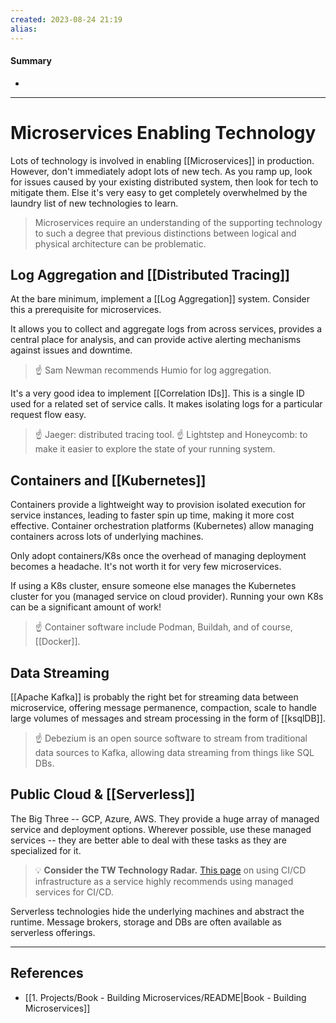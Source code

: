 ```yaml
---
created: 2023-08-24 21:19
alias: 
---
```

#### Summary
+ 

----
# Microservices Enabling Technology

Lots of technology is involved in enabling [[Microservices]] in production. However, don't immediately adopt lots of new tech. As you ramp up, look for issues caused by your existing distributed system, then look for tech to mitigate them. Else it's very easy to get completely overwhelmed by the laundry list of new technologies to learn.

> Microservices require an understanding of the supporting technology to such a degree that previous distinctions between logical and physical architecture can be problematic.

## Log Aggregation and [[Distributed Tracing]]

At the bare minimum, implement a [[Log Aggregation]] system. Consider this a prerequisite for microservices.

It allows you to collect and aggregate logs from across services, provides a central place for analysis, and can provide active alerting mechanisms against issues and downtime.

> ☝ Sam Newman recommends Humio for log aggregation.

It's a very good idea to implement [[Correlation IDs]]. This is a single ID used for a related set of service calls. It makes isolating logs for a particular request flow easy.

> ☝ Jaeger: distributed tracing tool. 
> ☝ Lightstep and Honeycomb: to make it easier to explore the state of your running system.

## Containers and [[Kubernetes]]

Containers provide a lightweight way to provision isolated execution for service instances, leading to faster spin up time, making it more cost effective. Container orchestration platforms (Kubernetes) allow managing containers across lots of underlying machines.

Only adopt containers/K8s once the overhead of managing deployment becomes a headache. It's not worth it for very few microservices.

If using a K8s cluster, ensure someone else manages the Kubernetes cluster for you (managed service on cloud provider). Running your own K8s can be a significant amount of work!

> ☝ Container software include Podman, Buildah, and of course, [[Docker]].

## Data Streaming

[[Apache Kafka]] is probably the right bet for streaming data between microservice, offering message permanence, compaction, scale to handle large volumes of messages and stream processing in the form of [[ksqlDB]].

> ☝ Debezium is an open source software to stream from traditional data sources to Kafka, allowing data streaming from things like SQL DBs.

## Public Cloud & [[Serverless]]

The Big Three -- GCP, Azure, AWS. They provide a huge array of managed service and deployment options. Wherever possible, use these managed services -- they are better able to deal with these tasks as they are specialized for it.

> 💡 **Consider the TW Technology Radar.** [This page](https://www.thoughtworks.com/en-in/radar/techniques?blipid=202304013) on using CI/CD infrastructure as a service highly recommends using managed services for CI/CD.

Serverless technologies hide the underlying machines and abstract the runtime. Message brokers, storage and DBs are often available as serverless offerings.

----

## References
+ [[1. Projects/Book - Building Microservices/README|Book - Building Microservices]]
